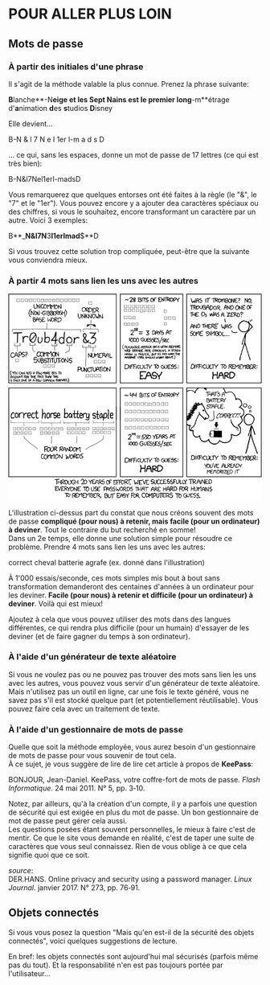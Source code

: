 # POUR ALLER PLUS LOIN

## Mots de passe

### À partir des initiales d'une phrase

Il s'agit de la méthode valable la plus connue. Prenez la phrase suivante:   

**B**lanche**-N**eige **et** **l**es **Sept** **N**ains **e**st **l**e **premier** **l**ong**-m**étrage d'**a**nimation **d**es **s**tudios **D**isney

Elle devient...

B-N & l 7 N e l 1er l-m a d s D    

... ce qui, sans les espaces, donne un mot de passe de 17 lettres (ce qui est très bien):

B-N&l7Nel1erl-madsD    

Vous remarquerez que quelques entorses ont été faites à la règle (le "&", le "7" et le "1er"). Vous pouvez encore y a ajouter dea caractères spéciaux ou des chiffres, si vous le souhaitez, encore transformant un caractère par un autre. Voici 3 exemples:

B**_**N&l7N**3**l1erlmad**$**D    

Si vous trouvez cette solution trop compliquée, peut-être que la suivante vous conviendra mieux.


### À partir 4 mots sans lien les uns avec les autres

![Robustesse d'un mot de passe](img/password_strength.png)

L'illustration ci-dessus part du constat que nous créons souvent des mots de passe **compliqué (pour nous) à retenir, mais facile (pour un ordinateur) à deviner**. Tout le contraire du but recherché en somme!   
Dans un 2e temps, elle donne une solution simple pour résoudre ce problème. Prendre 4 mots sans lien les uns avec les autres:

correct cheval batterie agrafe (ex. donné dans l'illustration)

À 1'000 essais/seconde, ces mots simples mis bout à bout sans transformation demanderont des centaines d'années à un ordinateur pour les deviner. **Facile (pour nous) à retenir et difficile (pour un ordinateur) à deviner**. Voilà qui est mieux!

Ajoutez à cela que vous pouvez utiliser des mots dans des langues différentes, ce qui rendra plus difficile (pour un humain) d'essayer de les deviner (et de faire gagner du temps à son ordinateur).


### À l'aide d'un générateur de texte aléatoire

Si vous ne voulez pas ou ne pouvez pas trouver des mots sans lien les uns avec les autres, vous pouvez vous servir d'un générateur de texte aléatoire.   
Mais n'utilisez pas un outil en ligne, car une fois le texte généré, vous ne savez pas s'il est stocké quelque part (et potentiellement réutilisable). Vous pouvez faire cela avec un traitement de texte.

### À l'aide d'un gestionnaire de mots de passe

Quelle que soit la méthode employée, vous aurez besoin d'un gestionnaire de mots de passe pour vous souvenir de tout cela.   
À ce sujet, je vous suggère de lire de lire cet article à propos de **KeePass**:   

BONJOUR, Jean-Daniel. KeePass, votre coffre-fort de mots de passe. *Flash Informatique*. 24 mai 2011. N° 5, pp. 3‑10. 

Notez, par ailleurs, qu'à la création d'un compte, il y a parfois une question de sécurité qui est exigée en plus du mot de passe. Un bon gestionnaire de mot de passe peut gérer cela aussi.   
Les questions posées étant souvent personnelles, le mieux à faire c'est de mentir. Ce que le site vous demande en réalité, c'est de taper une suite de caractères que vous seul connaissez. Rien de vous oblige à ce que cela signifie quoi que ce soit.

*source*:   
DER.HANS. Online privacy and security using a password manager. *Linux Journal*. janvier 2017. N° 273, pp. 76‑91. 


## Objets connectés

Si vous vous posez la question "Mais qu'en est-il de la sécurité des objets connectés", voici quelques suggestions de lecture.   





En bref: les objets connectés sont aujourd'hui mal sécurisés (parfois même pas du tout). Et la responsabilité n'en est pas toujours portée par l'utilisateur...
